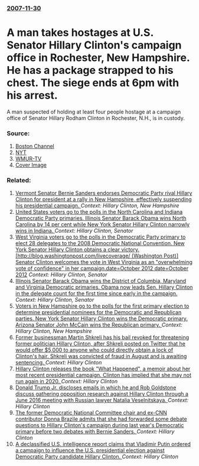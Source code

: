 ### [2007-11-30](/news/2007/11/30/index.md)

#  A man takes hostages at U.S. Senator Hillary Clinton's campaign office in Rochester, New Hampshire. He has a package strapped to his chest. The siege ends at 6pm with his arrest. 

A man suspected of holding at least four people hostage at a campaign office of Senator Hillary Rodham Clinton in Rochester, N.H., is in custody.


### Source:

1. [Boston Channel](http://www.thebostonchannel.com/news/14737959/detail.html)
2. [NYT](http://www.nytimes.com/2007/11/30/us/30cnd-hostage.html?_r=1&hp=&adxnnl=1&oref=slogin&adxnnlx=1196465631-RWKROGqt43DANRYZ4uDAgw)
3. [WMUR-TV](http://www.wmur.com/news/14737868/detail.html)
3. [Cover Image](https://static01.nyt.com/images/2007/11/30/us/01hostage-75.jpg)

### Related:

1. [Vermont Senator Bernie Sanders endorses Democratic Party rival Hillary Clinton for president at a rally in New Hampshire, effectively suspending his presidential campaign. ](/news/2016/07/12/vermont-senator-bernie-sanders-endorses-democratic-party-rival-hillary-clinton-for-president-at-a-rally-in-new-hampshire-effectively-suspen.md) _Context: Hillary Clinton, New Hampshire_
2. [ United States voters go to the polls in the North Carolina and Indiana Democratic Party primaries. Illinois Senator Barack Obama wins North Carolina by 14 per cent while New York Senator Hillary Clinton narrowly wins in Indiana. ](/news/2008/05/6/united-states-voters-go-to-the-polls-in-the-north-carolina-and-indiana-democratic-party-primaries-illinois-senator-barack-obama-wins-north.md) _Context: Hillary Clinton, Senator_
3. [ West Virginia voters go to the polls in the Democratic Party primary to elect 28 delegates to the 2008 Democratic National Convention. New York Senator Hillary Clinton obtains a clear victory. [http://blog.washingtonpost.com/livecoverage/ (Washington Post)] Senator Clinton welcomes the vote in West Virginia as an "overwhelming vote of confidence" in her campaign.date=October 2012 date=October 2012](/news/2008/05/13/west-virginia-voters-go-to-the-polls-in-the-democratic-party-primary-to-elect-28-delegates-to-the-2008-democratic-national-convention-new.md) _Context: Hillary Clinton, Senator_
4. [ Illinois Senator Barack Obama wins the District of Columbia, Maryland and Virginia Democratic primaries. Obama now leads Sen. Hillary Clinton in the delegate count for the first time since early in the campaign. ](/news/2008/02/12/illinois-senator-barack-obama-wins-the-district-of-columbia-maryland-and-virginia-democratic-primaries-obama-now-leads-sen-hillary-clint.md) _Context: Hillary Clinton, Senator_
5. [ Voters in New Hampshire go to the polls for the first primary election to determine presidential nominees for the Democratic and Republican parties. New York Senator Hillary Clinton wins the Democratic primary. Arizona Senator John McCain wins the Republican primary. ](/news/2008/01/8/voters-in-new-hampshire-go-to-the-polls-for-the-first-primary-election-to-determine-presidential-nominees-for-the-democratic-and-republican.md) _Context: Hillary Clinton, New Hampshire_
6. [Former businessman Martin Shkreli has his bail revoked for threatening former politician Hillary Clinton, after Shkreli posted on Twitter that he would offer $5,000 to anyone who could directly obtain a lock of Clinton's hair. Shkreli was convicted of fraud in August and is awaiting sentencing. ](/news/2017/09/13/former-businessman-martin-shkreli-has-his-bail-revoked-for-threatening-former-politician-hillary-clinton-after-shkreli-posted-on-twitter-th.md) _Context: Hillary Clinton_
7. [Hillary Clinton releases the book "What Happened", a memoir about her most recent presidential campaign. Clinton has implied that she may not run again in 2020. ](/news/2017/09/12/hillary-clinton-releases-the-book-what-happened-a-memoir-about-her-most-recent-presidential-campaign-clinton-has-implied-that-she-may-no.md) _Context: Hillary Clinton_
8. [Donald Trump Jr. discloses emails in which he and Rob Goldstone discuss gathering opposition research against Hillary Clinton through a June 2016 meeting with Russian lawyer Natalia Veselnitskaya. ](/news/2017/07/11/donald-trump-jr-discloses-emails-in-which-he-and-rob-goldstone-discuss-gathering-opposition-research-against-hillary-clinton-through-a-june.md) _Context: Hillary Clinton_
9. [The former Democratic National Committee chair and ex-CNN contributor Donna Brazile admits that she had forwarded some debate questions to Hillary Clinton's campaign during last year's Democratic primary before two debates with Bernie Sanders. ](/news/2017/03/17/the-former-democratic-national-committee-chair-and-ex-cnn-contributor-donna-brazile-admits-that-she-had-forwarded-some-debate-questions-to-h.md) _Context: Hillary Clinton_
10. [A declassified U.S. intelligence report claims that Vladimir Putin ordered a campaign to influence the U.S. presidential election against Democratic Party candidate Hillary Clinton. ](/news/2017/01/6/a-declassified-u-s-intelligence-report-claims-that-vladimir-putin-ordered-a-campaign-to-influence-the-u-s-presidential-election-against-de.md) _Context: Hillary Clinton_
